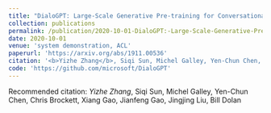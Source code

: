 ```yaml
---
title: "DialoGPT: Large-Scale Generative Pre-training for Conversational Response Generation."
collection: publications
permalink: /publication/2020-10-01-DialoGPT:-Large-Scale-Generative-Pre-training-for-Conversational-Response-Generation
date: 2020-10-01
venue: 'system demonstration, ACL'
paperurl: 'https://arxiv.org/abs/1911.00536'
citation: '<b>Yizhe Zhang</b>, Siqi Sun, Michel Galley, Yen-Chun Chen, Chris Brockett, Xiang Gao, Jianfeng Gao, Jingjing Liu, Bill Dolan'
code: 'https://github.com/microsoft/DialoGPT'
---
```

Recommended citation: *Yizhe Zhang*, Siqi Sun, Michel Galley, Yen-Chun Chen, Chris Brockett, Xiang Gao, Jianfeng Gao, Jingjing Liu, Bill Dolan